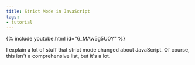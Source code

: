 ```yaml
---
title: Strict Mode in JavaScript
tags:
- tutorial
---
```


{% include youtube.html id="6_MAw5g5U0Y" %}

I explain a lot of stuff that strict mode changed about JavaScript. Of course, this isn't a comprehensive list, but it's a lot.
